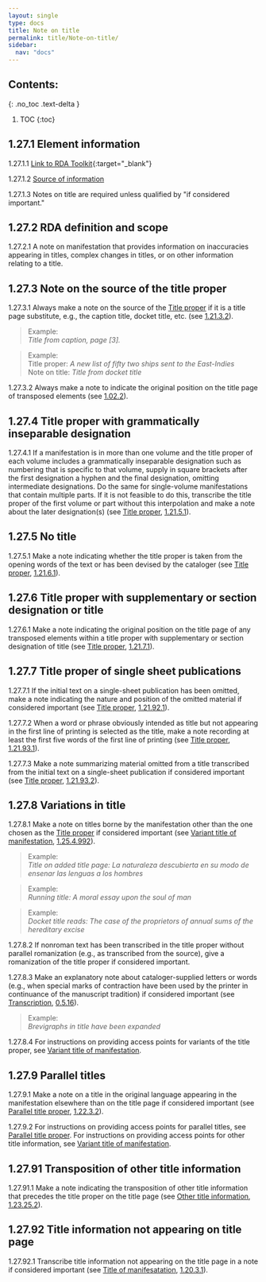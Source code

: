 ```yaml
---
layout: single
type: docs
title: Note on title
permalink: title/Note-on-title/
sidebar:
  nav: "docs"
---
```


## Contents:
{: .no_toc .text-delta }

1. TOC
{:toc}

## 1.27.1 Element information

<a name="1.27.1.1">1.27.1.1</a> [Link to RDA Toolkit](https://beta.rdatoolkit.org/Content?externalId=en-US_ala-612acb20-84fb-3558-86b9-f75430e39843){:target="_blank"}

<a name="1.27.1.2">1.27.1.2</a> [Source of information](/DCRMR/title/)

<a name="1.27.1.3">1.27.1.3</a> Notes on title are required unless qualified by "if considered important."

## 1.27.2 RDA definition and scope

<a name="1.27.2.1">1.27.2.1</a> A note on manifestation that provides information on inaccuracies appearing in titles, complex changes in titles, or on other information relating to a title.

## 1.27.3 Note on the source of the title proper

<a name="1.27.3.1">1.27.3.1</a> Always make a note on the source of the [Title proper](/DCRMR/title/Title-proper/) if it is a title page substitute, e.g., the caption title, docket title, etc. (see [1.21.3.2](/DCRMR/title/Title-proper/#1.21.3.2)).

>Example:  
><CITE>Title from caption, page [3].</CITE>

>Example:  
>Title proper: <CITE>A new list of fifty two ships sent to the East-Indies</CITE>  
>Note on title: <CITE>Title from docket title</CITE>  
 
<a name="1.27.3.2">1.27.3.2</a> Always make a note to indicate the original position on the title page of transposed elements (see [1.02.2](/DCRMR/title/#1.02.2)).

## 1.27.4 Title proper with grammatically inseparable designation

<a name="1.27.4.1">1.27.4.1</a> If a manifestation is in more than one volume and the title proper of each volume includes a grammatically inseparable designation such as numbering that is specific to that volume, supply in square brackets after the first designation a hyphen and the final designation, omitting intermediate designations. Do the same for single-volume manifestations that contain multiple parts. If it is not feasible to do this, transcribe the title proper of the first volume or part without this interpolation and make a note about the later designation(s) (see [Title proper](/DCRMR/title/Title-proper/), [1.21.5.1](/DCRMR/title/Title-proper/#1.21.5.1)).

## 1.27.5 No title

<a name="1.27.5.1">1.27.5.1</a> Make a note indicating whether the title proper is taken from the opening words of the text or has been devised by the cataloger (see [Title proper](/DCRMR/title/Title-proper/), [1.21.6.1](/DCRMR/title/Title-proper/#1.21.6.1)).

## 1.27.6 Title proper with supplementary or section designation or title

<a name="1.27.6.1">1.27.6.1</a> Make a note indicating the original position on the title page of any transposed elements within a title proper with supplementary or section designation of title (see [Title proper](/DCRMR/title/Title-proper/), [1.21.7.1](/DCRMR/title/Title-proper/#1.21.7.1)).

## 1.27.7 Title proper of single sheet publications

<a name="1.27.7.1">1.27.7.1</a> If the initial text on a single-sheet publication has been omitted, make a note indicating the nature and position of the omitted material if considered important (see [Title proper](/DCRMR/title/Title-proper/), [1.21.92.1](/DCRMR/title/Title-proper/#1.21.92.1)).

<a name="1.27.7.2">1.27.7.2</a> When a word or phrase obviously intended as title but not appearing in the first line of printing is selected as the title, make a note recording at least the first five words of the first line of printing (see [Title proper](/DCRMR/title/Title-proper/), [1.21.93.1](/DCRMR/title/Title-proper/#1.21.93.1)).

<a name="1.27.7.3">1.27.7.3</a> Make a note summarizing material omitted from a title transcribed from the initial text on a single-sheet publication if considered important (see [Title proper](/DCRMR/title/Title-proper/), [1.21.93.2](/DCRMR/title/Title-proper/#1.21.93.2)).

## 1.27.8 Variations in title

<a name="1.27.8.1">1.27.8.1</a> Make a note on titles borne by the manifestation other than the one chosen as the [Title proper](/DCRMR/title/Title-proper/) if considered important (see [Variant title of manifestation](/DCRMR/title/Variant-title-of-manifestation/), [1.25.4.992](/DCRMR/title/Variant-title-of-manifestation/#1.25.4.992)). 

>Example:  
><CITE>Title on added title page: La naturaleza descubierta en su modo de ensenar las lenguas a los hombres</CITE>

>Example:  
><CITE>Running title: A moral essay upon the soul of man</CITE>

>Example:  
><CITE>Docket title reads: The case of the proprietors of annual sums of the hereditary excise</CITE>

<a name="1.27.8.2">1.27.8.2</a> If nonroman text has been transcribed in the title proper without parallel romanization (e.g., as transcribed from the source), give a romanization of the title proper if considered important.

<a name="1.27.8.3">1.27.8.3</a> Make an explanatory note about cataloger-supplied letters or words (e.g., when special marks of contraction have been used by the printer in continuance of the manuscript tradition) if considered important (see [Transcription](/DCRMR/general-rules/Transcription/), [0.5.16](/DCRMR/general-rules/Transcription/#0516-brevigraphs)).

>Example:  
><CITE>Brevigraphs in title have been expanded</CITE>

<a name="1.27.8.4">1.27.8.4</a> For instructions on providing access points for variants of the title proper, see [Variant title of manifestation](/DCRMR/title/Variant-title-of-manifestation/).

## 1.27.9 Parallel titles

<a name="1.27.9.1">1.27.9.1</a> Make a note on a title in the original language appearing in the manifestation elsewhere than on the title page if considered important  (see [Parallel title proper](/DCRMR/title/Parallel-title-proper/), [1.22.3.2](/DCRMR/title/Parallel-title-proper/#1.22.3.2)).

<a name="1.27.9.2">1.27.9.2</a> For instructions on providing access points for parallel titles, see [Parallel title proper](/DCRMR/title/Parallel-title-proper/). For instructions on providing access points for other title information, see [Variant title of manifestation](/DCRMR/title/Variant-title-of-manifestation/).

## 1.27.91 Transposition of other title information

<a name="1.27.91.1">1.27.91.1</a> Make a note indicating the transposition of other title information that precedes the title proper on the title page (see [Other title information](/DCRMR/title/Other-title-information/), [1.23.25.2](/DCRMR/title/Other-title-information/#1.23.25.2)).

## 1.27.92 Title information not appearing on title page

<a name="1.27.92.1">1.27.92.1</a> Transcribe title information not appearing on the title page in a note if considered important (see [Title of manifesatation](/DCRMR/title/Title-of-manifestation/), [1.20.3.1](/DCRMR/title/Title-of-manifestation/#1.20.3.1)).
